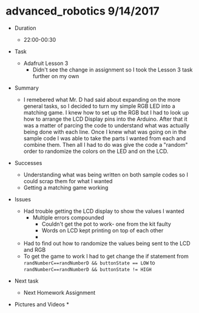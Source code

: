 # advanced_robotics 9/14/2017


* Duration
	* 22:00-00:30
* Task
	* Adafruit Lesson 3
		* Didn't see the change in assignment so I took the Lesson 3 task further on my own
* Summary
	* I remebered what Mr. D had said about expanding on the more general tasks, so I decided to turn my simple RGB LED into a matching game. I knew how to set up the RGB but I had to look up how to arrange the LCD Display pins into the Arduino. After that it was a matter of parcing the code to understand what was actually being done with each line. Once I knew what was going on in the sample code I was able to take the parts I wanted from each and combine them. Then all I had to do was give the code a "random" order to randomize the colors on the LED and on the LCD.

* Successes
	* Understanding what was being written on both sample codes so I could scrap them for what I wanted
	* Getting a matching game working
* Issues
	* Had trouble getting the LCD display to show the values I wanted
		* Multiple errors compounded
			* Couldn't get the pot to work- one from the kit faulty
			* Words on LCD kept printing on top of each other 
			* 
	* Had to find out how to randomize the values being sent to the LCD and RGB
	* To get the game to work I had to get change the if statement from `randNumberC==randNumberD && buttonState == LOW` to `randNumberC==randNumberD && buttonState != HIGH`
* Next task
	* Next Homework Assignment

* Pictures and Videos
	* 